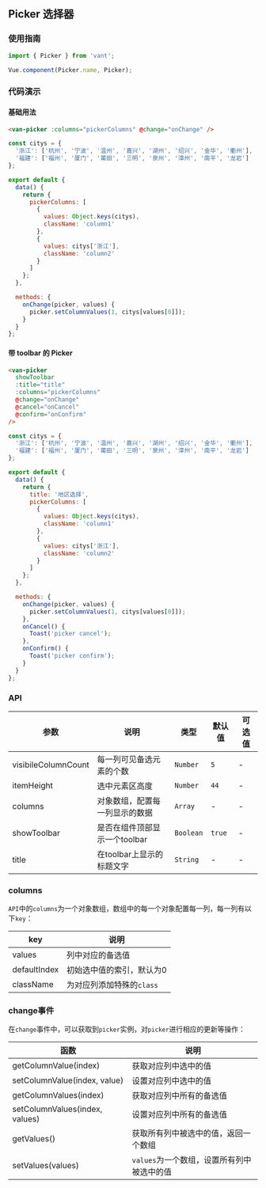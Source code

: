 ## Picker 选择器

### 使用指南
``` javascript
import { Picker } from 'vant';

Vue.component(Picker.name, Picker);
```

### 代码演示

#### 基础用法

```html
<van-picker :columns="pickerColumns" @change="onChange" />
```

```javascript
const citys = {
  '浙江': ['杭州', '宁波', '温州', '嘉兴', '湖州', '绍兴', '金华', '衢州'],
  '福建': ['福州', '厦门', '莆田', '三明', '泉州', '漳州', '南平', '龙岩']
};

export default {
  data() {
    return {
      pickerColumns: [
        {
          values: Object.keys(citys),
          className: 'column1'
        },
        {
          values: citys['浙江'],
          className: 'column2'
        }
      ]
    };
  },

  methods: {
    onChange(picker, values) {
      picker.setColumnValues(1, citys[values[0]]);
    }
  }
};
```

#### 带 toolbar 的 Picker

```html
<van-picker
  showToolbar
  :title="title"
  :columns="pickerColumns"
  @change="onChange"
  @cancel="onCancel"
  @confirm="onConfirm"
/>
```

```javascript
const citys = {
  '浙江': ['杭州', '宁波', '温州', '嘉兴', '湖州', '绍兴', '金华', '衢州'],
  '福建': ['福州', '厦门', '莆田', '三明', '泉州', '漳州', '南平', '龙岩']
};

export default {
  data() {
    return {
      title: '地区选择',
      pickerColumns: [
        {
          values: Object.keys(citys),
          className: 'column1'
        },
        {
          values: citys['浙江'],
          className: 'column2'
        }
      ]
    };
  },

  methods: {
    onChange(picker, values) {
      picker.setColumnValues(1, citys[values[0]]);
    },
    onCancel() {
      Toast('picker cancel');
    },
    onConfirm() {
      Toast('picker confirm');
    }
  }
};
```

### API

| 参数 | 说明 | 类型 | 默认值 | 可选值 |
|-----------|-----------|-----------|-------------|-------------|
| visibileColumnCount | 每一列可见备选元素的个数 | `Number` | `5` | - |
| itemHeight | 选中元素区高度 | `Number` | `44` | - |
| columns | 对象数组，配置每一列显示的数据 | `Array` | - | - |
| showToolbar | 是否在组件顶部显示一个toolbar | `Boolean` | `true` | - |
| title | 在toolbar上显示的标题文字 | `String` | - | - |

### columns

`API`中的`columns`为一个对象数组，数组中的每一个对象配置每一列，每一列有以下`key`：

| key | 说明 |
|-----------|-----------|
| values | 列中对应的备选值 |
| defaultIndex | 初始选中值的索引，默认为0 |
| className | 为对应列添加特殊的`class` |

### change事件

在`change`事件中，可以获取到`picker`实例，对`picker`进行相应的更新等操作：

| 函数 | 说明 |
|-----------|-----------|
| getColumnValue(index) | 获取对应列中选中的值 |
| setColumnValue(index, value) | 设置对应列中选中的值 |
| getColumnValues(index) | 获取对应列中所有的备选值 |
| setColumnValues(index, values) | 设置对应列中所有的备选值 |
| getValues() | 获取所有列中被选中的值，返回一个数组 |
| setValues(values) | `values`为一个数组，设置所有列中被选中的值 |
